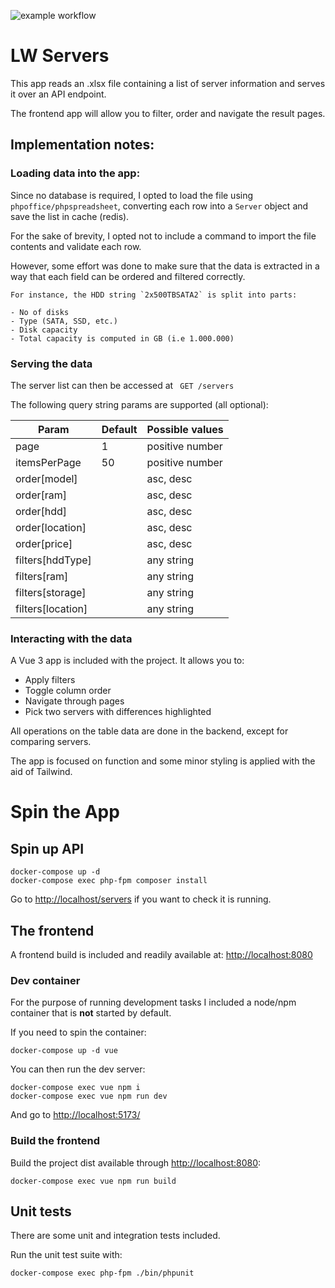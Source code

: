 ![example workflow](https://github.com/df3g/lw-servers/actions/workflows/ci.yml/badge.svg)

# LW Servers

This app reads an .xlsx file containing a list of server information and serves it over an API endpoint.

The frontend app will allow you to filter, order and navigate the result pages.

## Implementation notes:

### Loading data into the app:

Since no database is required, I opted to load the file using `phpoffice/phpspreadsheet`, converting each row into a `Server` object and save the list in cache (redis).

For the sake of brevity, I opted not to include a command to import the file contents and validate each row. 

However, some effort was done to make sure that the data is extracted in a way that each field can be ordered and filtered correctly.

    For instance, the HDD string `2x500TBSATA2` is split into parts:

    - No of disks
    - Type (SATA, SSD, etc.)
    - Disk capacity
    - Total capacity is computed in GB (i.e 1.000.000)

### Serving the data
The server list can then be accessed at ` GET /servers`

The following query string params are supported (all optional):

|Param|Default|Possible values|
|---|---|---|
|page|1|positive number|
|itemsPerPage|50|positive number|
|order[model]||asc, desc|
|order[ram]||asc, desc|
|order[hdd]||asc, desc|
|order[location]||asc, desc|
|order[price]||asc, desc|
|filters[hddType]||any string|
|filters[ram]||any string|
|filters[storage]||any string|
|filters[location]||any string|

### Interacting with the data

A Vue 3 app is included with the project.
It allows you to:
- Apply filters
- Toggle column order
- Navigate through pages
- Pick two servers with differences highlighted

All operations on the table data are done in the backend, except for comparing servers.

The app is focused on function and some minor styling is applied with the aid of Tailwind.

# Spin the App

## Spin up API

```
docker-compose up -d
docker-compose exec php-fpm composer install
```
Go to [http://localhost/servers](http://localhost/servers) if you want to check it is running.

## The frontend
A frontend build is included and readily available at:
[http://localhost:8080](http://localhost:8080)

### Dev container

For the purpose of running development tasks I included a node/npm container that is **not** started by default.

If you need to spin the container:

```
docker-compose up -d vue
```
You can then run the dev server: 

```
docker-compose exec vue npm i
docker-compose exec vue npm run dev
```

And go to [http://localhost:5173/](http://localhost:5173/)

### Build the frontend

Build the project dist available through [http://localhost:8080](http://localhost:8080):

```
docker-compose exec vue npm run build
```

## Unit tests

There are some unit and integration tests included.

Run the unit test suite with:
``` 
docker-compose exec php-fpm ./bin/phpunit
```
